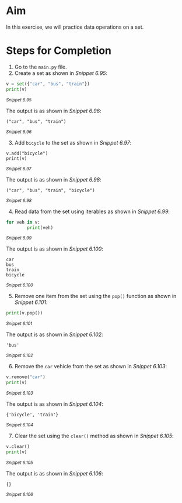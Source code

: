 <!-- practice -->
# Aim
In this exercise, we will practice data operations on a set.

# Steps for Completion
1. Go to the `main.py` file. 
2. Create a set as shown in *Snippet 6.95*:
```python
v = set({"car", "bus", "train"})
print(v)
```
<sup>*Snippet 6.95*</sup>

The output is as shown in *Snippet 6.96*:
```
("car", "bus", "train")
```
<sup>*Snippet 6.96*</sup>

3. Add `bicycle` to the set as shown in *Snippet 6.97*:
```
v.add("bicycle")
print(v)
```
<sup>*Snippet 6.97*</sup>

The output is as shown in *Snippet 6.98*:
```
("car", "bus", "train", "bicycle")
```
<sup>*Snippet 6.98*</sup>

4. Read data from the set using iterables as shown in *Snippet 6.99*: 
```python
for veh in v:
        print(veh)
```
<sup>*Snippet 6.99*</sup>

The output is as shown in *Snippet 6.100*:
```
car
bus
train
bicycle
```
<sup>*Snippet 6.100*</sup>

5. Remove one item from the set using the `pop()` function as shown in *Snippet 6.101*:
```python
print(v.pop())
```
<sup>*Snippet 6.101*</sup>

The output is as shown in *Snippet 6.102*: 
```
'bus'
```
<sup>*Snippet 6.102*</sup>

6. Remove the `car` vehicle from the set as shown in *Snippet 6.103*:
```python
v.remove("car")
print(v)
```
<sup>*Snippet 6.103*</sup>

The output is as shown in *Snippet 6.104*: 
```
{'bicycle', 'train'}
```
<sup>*Snippet 6.104*</sup>

7. Clear the set using the `clear()` method as shown in *Snippet 6.105*:
```python
v.clear()
print(v)
```
<sup>*Snippet 6.105*</sup>

The output is as shown in *Snippet 6.106*:
```
{}
```
<sup>*Snippet 6.106*</sup>
